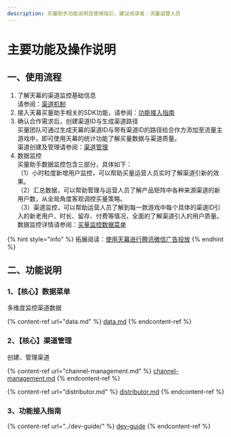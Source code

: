```yaml
---
description: 买量助手功能说明及使用指引，建议阅读者：流量运营人员
---
```


# 主要功能及操作说明

## 一、使用流程

1. 了解天幕的渠道监控基础信息\
   请参阅：[渠道机制](channel-management.md#er-gong-neng-jian-jie)
2. 接入天幕买量助手相关的SDK功能，请参阅：[功能接入指南](../dev-guide/)
3. 确认合作需求后，创建渠道ID与生成渠道路径\
   买量团队可通过生成天幕的渠道ID与带有渠道ID的路径给合作方添加至流量主游戏中，即可使用天幕的统计功能了解买量数据与渠道质量。\
   渠道创建及管理请参阅：[渠道管理](channel-management.md#san-qu-dao-chuang-jian)
4. 数据监控\
   买量助手数据监控包含三部分，具体如下：\
   （1）小时粒度新增用户监控，可以帮助买量运营人员实时了解渠道引新的效果。\
   （2）汇总数据，可以帮助管理与运营人员了解产品矩阵中各种来源渠道的新用户数，从全局角度客观调控买量策略。\
   （3）渠道监控，可以帮助运营人员了解到每一款游戏中每个具体的渠道ID引入的新老用户、时长、留存、付费等情况，全面的了解渠道引入的用户质量。\
   数据监控详情请参阅：[买量监控数据菜单](data.md)

{% hint style="info" %}
拓展阅读：[使用天幕进行腾讯微信广告投放](wechat-ad.md)
{% endhint %}

## 二、功能说明

### 1、【核心】数据菜单

多维度监控渠道数据

{% content-ref url="data.md" %}
[data.md](data.md)
{% endcontent-ref %}

### 2、【核心】渠道管理

创建、管理渠道

{% content-ref url="channel-management.md" %}
[channel-management.md](channel-management.md)
{% endcontent-ref %}

{% content-ref url="distributor.md" %}
[distributor.md](distributor.md)
{% endcontent-ref %}

### 3、功能接入指南

{% content-ref url="../dev-guide/" %}
[dev-guide](../dev-guide/)
{% endcontent-ref %}
